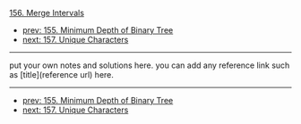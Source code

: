 [156. Merge Intervals](http://www.lintcode.com/problem/merge-intervals)

- [prev: 155. Minimum Depth of Binary Tree](155-minimum-depth-of-binary-tree.md)
- [next: 157. Unique Characters](157-unique-characters.md)

---

put your own notes and solutions here.
you can add any reference link such as [title](reference url) here.

---

- [prev: 155. Minimum Depth of Binary Tree](155-minimum-depth-of-binary-tree.md)
- [next: 157. Unique Characters](157-unique-characters.md)
